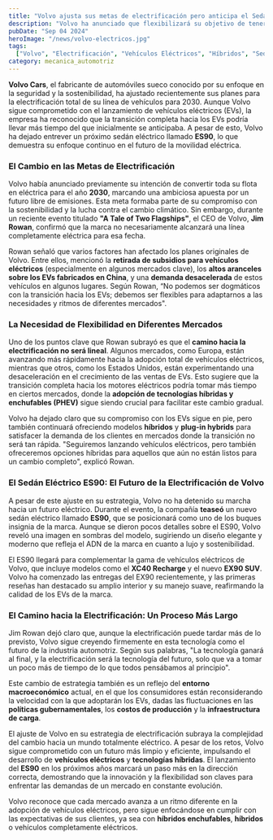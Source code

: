 ```yaml
---
title: "Volvo ajusta sus metas de electrificación pero anticipa el Sedán eléctrico ES90"
description: "Volvo ha anunciado que flexibilizará su objetivo de tener una línea completamente eléctrica para 2030, aunque sigue comprometido con el lanzamiento de vehículos eléctricos como el futuro ES90."
pubDate: "Sep 04 2024"
heroImage: "/news/volvo-electricos.jpg"
tags:
  ["Volvo", "Electrificación", "Vehículos Eléctricos", "Híbridos", "Sedán Eléctrico"]
category: mecanica_automotriz
---
```


**Volvo Cars**, el fabricante de automóviles sueco conocido por su enfoque en la seguridad y la sostenibilidad, ha ajustado recientemente sus planes para la electrificación total de su línea de vehículos para 2030. Aunque Volvo sigue comprometido con el lanzamiento de vehículos eléctricos (EVs), la empresa ha reconocido que la transición completa hacia los EVs podría llevar más tiempo del que inicialmente se anticipaba. A pesar de esto, Volvo ha dejado entrever un próximo sedán eléctrico llamado **ES90**, lo que demuestra su enfoque continuo en el futuro de la movilidad eléctrica.

### El Cambio en las Metas de Electrificación

Volvo había anunciado previamente su intención de convertir toda su flota en eléctrica para el año **2030**, marcando una ambiciosa apuesta por un futuro libre de emisiones. Esta meta formaba parte de su compromiso con la sostenibilidad y la lucha contra el cambio climático. Sin embargo, durante un reciente evento titulado **"A Tale of Two Flagships"**, el CEO de Volvo, **Jim Rowan**, confirmó que la marca no necesariamente alcanzará una línea completamente eléctrica para esa fecha.

Rowan señaló que varios factores han afectado los planes originales de Volvo. Entre ellos, mencionó la **retirada de subsidios para vehículos eléctricos** (especialmente en algunos mercados clave), los **altos aranceles sobre los EVs fabricados en China**, y una **demanda desacelerada** de estos vehículos en algunos lugares. Según Rowan, “No podemos ser dogmáticos con la transición hacia los EVs; debemos ser flexibles para adaptarnos a las necesidades y ritmos de diferentes mercados".

### La Necesidad de Flexibilidad en Diferentes Mercados

Uno de los puntos clave que Rowan subrayó es que el **camino hacia la electrificación no será lineal**. Algunos mercados, como Europa, están avanzando más rápidamente hacia la adopción total de vehículos eléctricos, mientras que otros, como los Estados Unidos, están experimentando una desaceleración en el crecimiento de las ventas de EVs. Esto sugiere que la transición completa hacia los motores eléctricos podría tomar más tiempo en ciertos mercados, donde la **adopción de tecnologías híbridas y enchufables (PHEV)** sigue siendo crucial para facilitar este cambio gradual.

Volvo ha dejado claro que su compromiso con los EVs sigue en pie, pero también continuará ofreciendo modelos **híbridos** y **plug-in hybrids** para satisfacer la demanda de los clientes en mercados donde la transición no será tan rápida. "Seguiremos lanzando vehículos eléctricos, pero también ofreceremos opciones híbridas para aquellos que aún no están listos para un cambio completo", explicó Rowan.

### El Sedán Eléctrico ES90: El Futuro de la Electrificación de Volvo

A pesar de este ajuste en su estrategia, Volvo no ha detenido su marcha hacia un futuro eléctrico. Durante el evento, la compañía **teaseó** un nuevo sedán eléctrico llamado **ES90**, que se posicionará como uno de los buques insignia de la marca. Aunque se dieron pocos detalles sobre el ES90, Volvo reveló una imagen en sombras del modelo, sugiriendo un diseño elegante y moderno que refleja el ADN de la marca en cuanto a lujo y sostenibilidad.

El ES90 llegará para complementar la gama de vehículos eléctricos de Volvo, que incluye modelos como el **XC40 Recharge** y el nuevo **EX90 SUV**. Volvo ha comenzado las entregas del EX90 recientemente, y las primeras reseñas han destacado su amplio interior y su manejo suave, reafirmando la calidad de los EVs de la marca.

### El Camino hacia la Electrificación: Un Proceso Más Largo

Jim Rowan dejó claro que, aunque la electrificación puede tardar más de lo previsto, Volvo sigue creyendo firmemente en esta tecnología como el futuro de la industria automotriz. Según sus palabras, "La tecnología ganará al final, y la electrificación será la tecnología del futuro, solo que va a tomar un poco más de tiempo de lo que todos pensábamos al principio".

Este cambio de estrategia también es un reflejo del **entorno macroeconómico** actual, en el que los consumidores están reconsiderando la velocidad con la que adoptarán los EVs, dadas las fluctuaciones en las **políticas gubernamentales**, los **costos de producción** y la **infraestructura de carga**.

El ajuste de Volvo en su estrategia de electrificación subraya la complejidad del cambio hacia un mundo totalmente eléctrico. A pesar de los retos, Volvo sigue comprometido con un futuro más limpio y eficiente, impulsando el desarrollo de **vehículos eléctricos** y **tecnologías híbridas**. El lanzamiento del **ES90** en los próximos años marcará un paso más en la dirección correcta, demostrando que la innovación y la flexibilidad son claves para enfrentar las demandas de un mercado en constante evolución.

Volvo reconoce que cada mercado avanza a un ritmo diferente en la adopción de vehículos eléctricos, pero sigue enfocándose en cumplir con las expectativas de sus clientes, ya sea con **híbridos enchufables**, **híbridos** o vehículos completamente eléctricos.

